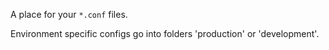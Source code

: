 A place for your ```*.conf``` files.

Environment specific configs go into folders 'production' or 'development'.